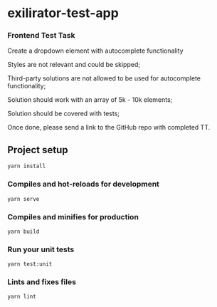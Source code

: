# exilirator-test-app

### Frontend Test Task

Create a dropdown element with autocomplete functionality

Styles are not relevant and could be skipped;

Third-party solutions are not allowed to be used for autocomplete functionality;

Solution should work with an array of 5k - 10k elements;

Solution should be covered with tests;

Once done, please send a link to the GitHub repo with completed TT.

## Project setup
```
yarn install
```

### Compiles and hot-reloads for development
```
yarn serve
```

### Compiles and minifies for production
```
yarn build
```

### Run your unit tests
```
yarn test:unit
```

### Lints and fixes files
```
yarn lint
```

